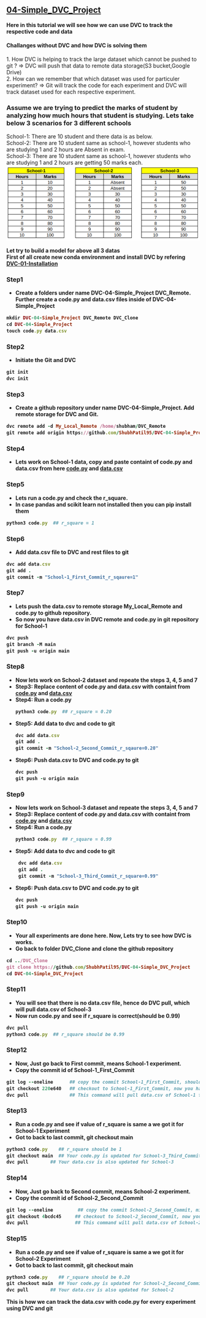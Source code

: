 <h2> <a href="https://github.com/ShubhPatil95/DVC-04-Simple_Project"> 04-Simple_DVC_Project </a></h2>

<p>
<strong> Here in this tutorial we will see how we can use DVC to track the respective code and data </strong>
<h4>Challanges without DVC and how DVC is solving them</h4>
1. How DVC is helping to track the large dataset which cannot be pushed to git ? => DVC will push that data to remote data storage(S3 bucket,Google Drive)<br>
2. How can we remember that which dataset was used for particuler experiment? => Git will track the code for each experiment and DVC will track dataset used for each respective experiment.<br>
 
<h3> Assume we are trying to predict the marks of student by analyzing how much hours that student is studying. Lets take below 3 scenarios for 3 different schools </h3>
School-1: There are 10 student and there data is as below. <br>
School-2: There are 10 student same as school-1, however students who are studying 1 and 2 hours are Absent in exam. <br>
School-3: There are 10 student same as school-1, however students who are studying 1 and 2 hours are getting 50 marks each. <br>
<img src="https://github.com/ShubhPatil95/Raw_Data_Storage/blob/main/DVC-04-Simple_Project_Schools.png" alt="Data Of 3 School">

<strong> Let try to build a model for above all 3 datas </strong><br>
<strong> First of all create new conda environment and install DVC by refering [DVC-01-Installation](https://github.com/ShubhPatil95/DVC-01-Installation)<strong><br>


### Step1
* Create a folders under name DVC-04-Simple_Project DVC_Remote. Further create a code.py and data.csv files inside of DVC-04-Simple_Project
```ruby
mkdir DVC-04-Simple_Project DVC_Remote DVC_Clone
cd DVC-04-Simple_Project
touch code.py data.csv
```
### Step2
* Initiate the Git and DVC
```ruby
git init
dvc init
```  
### Step3
* Create a github repository under name DVC-04-Simple_Project. Add remote storage for DVC and Git.
```ruby
dvc remote add -d My_Local_Remote /home/shubham/DVC_Remote
git remote add origin https://github.com/ShubhPatil95/DVC-04-Simple_Project.git
```

### Step4  
* Lets work on School-1 data, copy and paste containt of code.py and data.csv from here [code.py](https://github.com/ShubhPatil95/DVC-04-Simple_DVC_Project/blob/220e6405c49d091e68635604f60330864c1b5f62/code.py) and [data.csv](https://raw.githubusercontent.com/ShubhPatil95/Raw_Data_Storage/main/data_school-1.csv)

### Step5
* Lets run a code.py and check the r_square.
* In case pandas and scikit learn not installed then you can pip install them
```ruby
python3 code.py  ## r_square = 1
```   
### Step6
* Add data.csv file to DVC and rest files to git
```ruby
dvc add data.csv
git add .
git commit -m "School-1_First_Commit_r_sqaure=1"
```  
 
### Step7
* Lets push the data.csv to remote storage My_Local_Remote and code.py to github repository.
* So now you have data.csv in DVC remote and code.py in git repository for School-1
```ruby
dvc push
git branch -M main
git push -u origin main
```
### Step8
* Now lets work on School-2 dataset and repeate the steps 3, 4, 5 and 7<br>
* Step3: Replace content of code.py and data.csv with containt from [code.py](https://github.com/ShubhPatil95/DVC-04-Simple_DVC_Project/blob/4bcdc457b1e84cf6cb0e630b54a0efecd9b79844/code.py) and [data.csv](https://raw.githubusercontent.com/ShubhPatil95/Raw_Data_Storage/main/data_school-2.csv) <br>
* Step4: Run a code.py
  ```ruby
  python3 code.py  ## r_square = 0.20
  ```
* Step5: Add data to dvc and code to git<br>
     ```ruby
     dvc add data.csv
     git add . 
     git commit -m "School-2_Second_Commit_r_sqaure=0.20"
     ```
* Step6: Push data.csv to DVC and code.py to git <br>
     ```ruby
     dvc push 
     git push -u origin main 
     ```
### Step9
* Now lets work on School-3 dataset and repeate the steps 3, 4, 5 and 7 <br>
* Step3: Replace content of code.py and data.csv with containt from [code.py](https://github.com/ShubhPatil95/DVC-04-Simple_DVC_Project/blob/3045210cf52cb3cc7a3925327b15a2204fb41b49/code.py) and [data.csv](https://raw.githubusercontent.com/ShubhPatil95/Raw_Data_Storage/main/data_school-3.csv) <br>
* Step4: Run a code.py
  ```ruby
  python3 code.py  ## r_square = 0.99
  ```
* Step5: Add data to dvc and code to git <br>
    ```ruby
     dvc add data.csv
     git add . 
     git commit -m "School-3_Third_Commit_r_square=0.99"
    ```
* Step6: Push data.csv to DVC and code.py to git <br>
    ```ruby
    dvc push
    git push -u origin main
    ```

### Step10
* Your all experiments are done here. Now, Lets try to see how DVC is works. 
* Go back to folder DVC_Clone and clone the github repository 
```ruby
cd ../DVC_Clone
git clone https://github.com/ShubhPatil95/DVC-04-Simple_DVC_Project
cd DVC-04-Simple_DVC_Project
```  
### Step11
* You will see that there is no data.csv file, hence do DVC pull, which will pull data.csv of School-3
* Now run code.py and see if r_square is correct(should be 0.99)
```ruby
dvc pull
python3 code.py  ## r_square should be 0.99
```     
### Step12
* Now, Just go back to First commit, means School-1 experiment.
* Copy the commit id of School-1_First_Commit
```ruby
git log --oneline      ## copy the commit School-1_First_Commit, should be 220e640
git checkout 220e640   ## checkout to School-1_First_Commit, now you have code.py for School-1 experiment
dvc pull               ## This command will pull data.csv of School-1 from DVC remote location
```    
### Step13
* Run a code.py and see if value of r_square is same a we got it for School-1 Experiment
* Got to back to last commit, git checkout main
```ruby
python3 code.py    ## r_square should be 1
git checkout main  ## Your code.py is updated for School-3_Third_Commit
dvc pull        ## Your data.csv is also updated for School-3
```        
### Step14
* Now, Just go back to Second commit, means School-2 experiment.
* Copy the commit id of School-2_Second_Commit
```ruby
git log --oneline         ## copy the commit School-2_Second_Commit, mine is 4bcdc45
git checkout 4bcdc45     ## checkout to School-2_Second_Commit, now you have code.py for School-2 experiment
dvc pull                 ## This command will pull data.csv of School-2 from DVC remote location
```  
### Step15
* Run a code.py and see if value of r_square is same a we got it for School-2 Experiment
* Got to back to last commit, git checkout main
```ruby
python3 code.py    ## r_square should be 0.20
git checkout main  ## Your code.py is updated for School-2_Second_Commit
dvc pull        ## Your data.csv is also updated for School-2
```  
<strong> This is how we can track the data.csv with code.py for every experiment using DVC and git </strong>
</p>
</details> 
